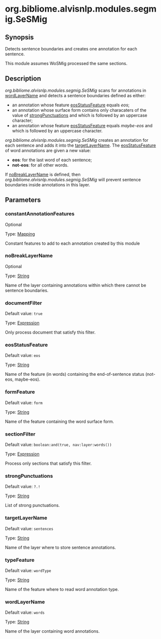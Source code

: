 # org.bibliome.alvisnlp.modules.segmig.SeSMig

## Synopsis

Detects sentence boundaries and creates one annotation for each sentence.

This module assumes WoSMig processed the same sections.

## Description

*org.bibliome.alvisnlp.modules.segmig.SeSMig* scans for annotations in [wordLayerName](#wordLayerName) and detects a sentence boundaries defined as either:
      
* an annotation whose feature [eosStatusFeature](#eosStatusFeature) equals *eos*;
* an annotation whose surface form contains only characaters of the value of [strongPunctuations](#strongPunctuations) and which is followed by an uppercase character;
* an annotation whose feature [eosStatusFeature](#eosStatusFeature) equals *maybe-eos* and which is followed by an uppercase character.



*org.bibliome.alvisnlp.modules.segmig.SeSMig* creates an annotation for each sentence and adds it into the [targetLayerName](#targetLayerName). The [eosStatusFeature](#eosStatusFeature) of word annotations are given a new value:
      
* **eos**: for the last word of each sentence;
* **not-eos**: for all other words.



If [noBreakLayerName](#noBreakLayerName) is defined, then *org.bibliome.alvisnlp.modules.segmig.SeSMig* will prevent sentence boundaries inside annotations in this layer.

## Parameters

<a name="constantAnnotationFeatures">

### constantAnnotationFeatures

Optional

Type: [Mapping](../converter/alvisnlp.module.types.Mapping)

Constant features to add to each annotation created by this module

<a name="noBreakLayerName">

### noBreakLayerName

Optional

Type: [String](../converter/java.lang.String)

Name of the layer containing annotations within which there cannot be sentence boundaries.

<a name="documentFilter">

### documentFilter

Default value: `true`

Type: [Expression](../converter/alvisnlp.corpus.expressions.Expression)

Only process document that satisfy this filter.

<a name="eosStatusFeature">

### eosStatusFeature

Default value: `eos`

Type: [String](../converter/java.lang.String)

Name of the feature (in words) containing the end-of-sentence status (not-eos, maybe-eos).

<a name="formFeature">

### formFeature

Default value: `form`

Type: [String](../converter/java.lang.String)

Name of the feature containing the word surface form.

<a name="sectionFilter">

### sectionFilter

Default value: `boolean:and(true, nav:layer:words())`

Type: [Expression](../converter/alvisnlp.corpus.expressions.Expression)

Process only sections that satisfy this filter.

<a name="strongPunctuations">

### strongPunctuations

Default value: `?.!`

Type: [String](../converter/java.lang.String)

List of strong punctuations.

<a name="targetLayerName">

### targetLayerName

Default value: `sentences`

Type: [String](../converter/java.lang.String)

Name of the layer where to store sentence annotations.

<a name="typeFeature">

### typeFeature

Default value: `wordType`

Type: [String](../converter/java.lang.String)

Name of the feature where to read word annotation type.

<a name="wordLayerName">

### wordLayerName

Default value: `words`

Type: [String](../converter/java.lang.String)

Name of the layer containing word annotations.

